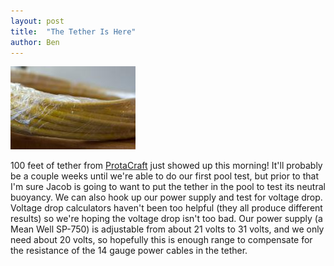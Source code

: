 ```yaml
---
layout: post
title:  "The Tether Is Here"
author: Ben
---
```


<p><span class="inline right"><img src="/files/images/DSC_2416.img_assist_custom.jpg" alt="" title=""  class="image img_assist_custom" width="200" height="133" /></span></p>
<p>100 feet of tether from <a href="http://www.protacraft.com/" target="_blank">ProtaCraft</a> just showed up this morning!  It'll probably be a couple weeks until we're able to do our first pool test, but prior to that I'm sure Jacob is going to want to put the tether in the pool to test its neutral buoyancy.  We can also hook up our power supply and test for voltage drop.  Voltage drop calculators haven't been too helpful (they all produce different results) so we're hoping the voltage drop isn't too bad.  Our power supply (a Mean Well SP-750) is adjustable from about 21 volts to 31 volts, and we only need about 20 volts, so hopefully this is enough range to compensate for the resistance of the 14 gauge power cables in the tether.</p>
